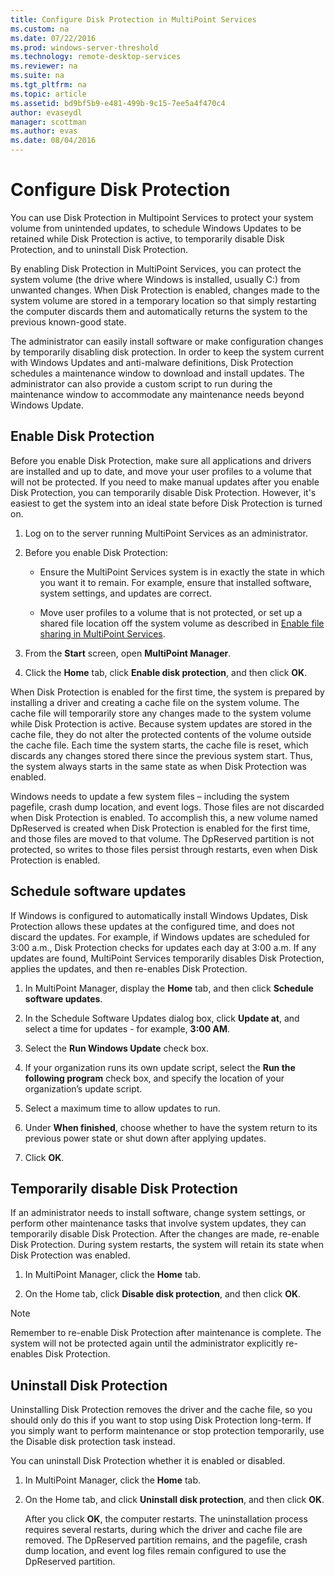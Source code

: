 ```yaml
---
title: Configure Disk Protection in MultiPoint Services
ms.custom: na
ms.date: 07/22/2016
ms.prod: windows-server-threshold
ms.technology: remote-desktop-services
ms.reviewer: na
ms.suite: na
ms.tgt_pltfrm: na
ms.topic: article
ms.assetid: bd9bf5b9-e481-499b-9c15-7ee5a4f470c4
author: evaseydl
manager: scottman
ms.author: evas
ms.date: 08/04/2016
---
```

# Configure Disk Protection
You can use Disk Protection in Multipoint Services to protect your system volume from unintended updates, to schedule Windows Updates to be retained while Disk Protection is active, to temporarily disable Disk Protection, and to uninstall Disk Protection.  
  
By enabling Disk Protection in MultiPoint Services, you can protect the system volume (the drive where Windows is installed, usually C:) from unwanted changes. When Disk Protection is enabled, changes made to the system volume are stored in a temporary location so that simply restarting the computer discards them and automatically returns the system to the previous known-good state.  
  
The administrator can easily install software or make configuration changes by temporarily disabling disk protection. In order to keep the system current with Windows Updates and anti-malware definitions, Disk Protection schedules a maintenance window to download and install updates. The administrator can also provide a custom script to run during the maintenance window to accommodate any maintenance needs beyond Windows Update.  
  
## Enable Disk Protection  
Before you enable Disk Protection, make sure all applications and drivers are installed and up to date, and move your user profiles to a volume that will not be protected. If you need to make manual updates after you enable Disk Protection, you can temporarily disable Disk Protection. However, it's easiest to get the system into an ideal state before Disk Protection is turned on.  
  
 
1.  Log on to the server running MultiPoint Services as an administrator.  
  
2.  Before you enable Disk Protection:  
  
    -   Ensure the MultiPoint Services system is in exactly the state in which you want it to remain. For example, ensure that installed software, system settings, and updates are correct.  
  
    -   Move user profiles to a volume that is not protected, or set up a shared file location off the system volume as described in [Enable file sharing in MultiPoint Services](Enable-file-sharing-in-MultiPoint-services.md).  
  
3.  From the **Start** screen, open **MultiPoint Manager**.  
  
4.  Click the **Home** tab, click **Enable disk protection**, and then click **OK**.  
  
When Disk Protection is enabled for the first time, the system is prepared by installing a driver and creating a cache file on the system volume. The cache file will temporarily store any changes made to the system volume while Disk Protection is active. Because system updates are stored in the cache file, they do not alter the protected contents of the volume outside the cache file. Each time the system starts, the cache file is reset, which discards any changes stored there since the previous system start. Thus, the system always starts in the same state as when Disk Protection was enabled.  
  
Windows needs to update a few system files – including the system pagefile, crash dump location, and event logs. Those files are not discarded when Disk Protection is enabled. To accomplish this, a new volume named DpReserved is created when Disk Protection is enabled for the first time, and those files are moved to that volume. The DpReserved partition is not protected, so writes to those files persist through restarts, even when Disk Protection is enabled.  
  
## Schedule software updates  
If Windows is configured to automatically install Windows Updates, Disk Protection allows these updates at the configured time, and does not discard the updates. For example, if Windows updates are scheduled for 3:00 a.m., Disk Protection checks for updates each day at 3:00 a.m. If any updates are found, MultiPoint Services temporarily disables Disk Protection, applies the updates, and then re-enables Disk Protection.  
   
1.  In MultiPoint Manager, display the **Home** tab, and then click **Schedule software updates**.  
  
2.  In the Schedule Software Updates dialog box, click **Update at**, and select a time for updates - for example, **3:00 AM**.  
  
3.  Select the **Run Windows Update** check box.  
  
4.  If your organization runs its own update script, select the **Run the following program** check box, and specify the location of your organization’s update script.  
  
5.  Select a maximum time to allow updates to run.  
  
6.  Under **When finished**, choose whether to have the system return to its previous power state or shut down after applying updates.  
  
7.  Click **OK**.  
  
## Temporarily disable Disk Protection  
If an administrator needs to install software, change system settings, or perform other maintenance tasks that involve system updates, they can temporarily disable Disk Protection. After the changes are made, re-enable Disk Protection. During system restarts, the system will retain its state when Disk Protection was enabled.  
    
1.  In MultiPoint Manager, click the **Home** tab.  
  
2.  On the Home tab, click **Disable disk protection**, and then click **OK**.  
  
> [!NOTE]  
> Remember to re-enable Disk Protection after maintenance is complete. The system will not be protected again until the administrator explicitly re-enables Disk Protection.  
  
## Uninstall Disk Protection  
Uninstalling Disk Protection removes the driver and the cache file, so you should only do this if you want to stop using Disk Protection long-term. If you simply want to perform maintenance or stop protection temporarily, use the Disable disk protection task instead.  
  
You can uninstall Disk Protection whether it is enabled or disabled.  
   
1.  In MultiPoint Manager, click the **Home** tab.  
  
2.  On the Home tab, and click **Uninstall disk protection**, and then click **OK**.  
  
    After you click **OK**, the computer restarts. The uninstallation process requires several restarts, during which the driver and cache file are removed. The DpReserved partition remains, and the pagefile, crash dump location, and event log files remain configured to use the DpReserved partition.
